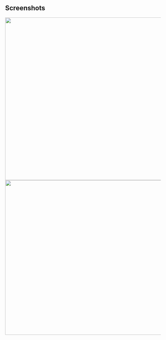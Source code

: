 Screenshots
-----

<img src="https://github.com/mipxx/OpenCoreEFI/blob/master/Docs/System_Info_2.png" width="698" height="526"/>
<img src="https://github.com/mipxx/OpenCoreEFI/blob/master/Docs/System_Info_3.png" width="698" height="500"/>
